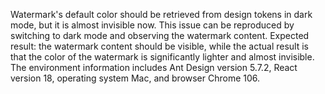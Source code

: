 Watermark's default color should be retrieved from design tokens in dark mode, but it is almost invisible now. This issue can be reproduced by switching to dark mode and observing the watermark content. Expected result: the watermark content should be visible, while the actual result is that the color of the watermark is significantly lighter and almost invisible. The environment information includes Ant Design version 5.7.2, React version 18, operating system Mac, and browser Chrome 106.
